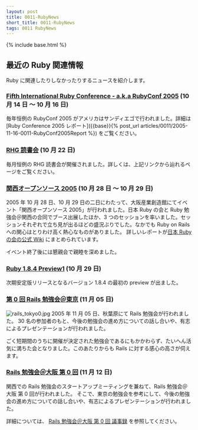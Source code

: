 ```yaml
---
layout: post
title: 0011-RubyNews
short_title: 0011-RubyNews
tags: 0011 RubyNews
---
```

{% include base.html %}


## 最近の Ruby 関連情報

Ruby に関連したりしなかったりするニュースを紹介します。

### [Fifth International Ruby Conference - a.k.a RubyConf 2005](http://www.rubycentral.org/conference/) (10 月 14 日 〜 10 月 16 日)

毎年恒例の RubyConf 2005 がアメリカはサンディエゴで行われました。詳細は [Ruby Conference 2005 レポート]({{base}}{% post_url articles/0011/2005-11-16-0011-RubyConf2005Report %}) をご覧ください。

### [RHG 読書会](http://pub.cozmixng.org/~the-rwiki/rw-cgi.rb?cmd=view;name=RHG%C6%C9%BD%F1%B2%F1%3A%3A%C5%EC%B5%FE+Revolution%3A%3A%A4%D5%A4%C4%A4%A6%A4%CELinux%A5%D7%A5%ED%A5%B0%A5%E9%A5%DF%A5%F3%A5%B0)  (10 月 22 日)

毎月恒例の RHG 読書会が開催されました。詳しくは、上記リンクから辿れるページをご覧ください。

### [関西オープンソース 2005](http://k-of.jp/) (10 月 28 日 〜 10 月 29 日)

2005 年 10 月 28 日、10 月 29 日の二日にわたって、大阪産業創造館にてイベント「関西オープンソース 2005」が行われました。日本 Ruby の会と Ruby 勉強会＠関西の合同でブース出展したほか、3 つのセッションを率いました。セッションそれぞれで立ち見が出るほどの盛況ぶりでした。なかでも Ruby on Rails への関心はとりわけ高く熱心なものがありました。
詳しいレポートが[日本 Ruby の会の公式 Wiki](http://jp.rubyist.net/?KansaiOpensource2005) にまとめられています。

イベント終了後には懇親会で親睦を深めました。

### [Ruby 1.8.4 Preview1](http://www.ruby-lang.org/ja/20051029.html) (10 月 29 日)

次期安定版リリースとなるバージョン 1.8.4 の最初の preview が出ました。

### [第 0 回 Rails 勉強会＠東京](http://wiki.fdiary.net/rails/?Rails%CA%D9%B6%AF%B2%F1%A1%F7%C5%EC%B5%FE) (11 月 05 日)

![rails_tokyo0.jpg]({{base}}{{site.baseurl}}/images/0011-RubyNews/rails_tokyo0.jpg)
2005 年 11 月 05 日、秋葉原にて Rails 勉強会が行われました。 30 名の参加者のもと、今後の勉強会の進め方についての話し合いや、有志によるプレゼンテーションが行われました。

ごく短期間のうちに開催が決定された勉強会であるにもかかわらず、たいへん活気に満ちた会となりました。このあたりからも Rails に対する感心の高さが伺えます。

### [Rails 勉強会＠大阪 第 0 回](http://wiki.fdiary.net/rails/?RailsMeetingOsaka-0000) (11 月 12 日)

関西での Rails 勉強会のスタートアップミーティングを兼ねて、Rails 勉強会＠大阪 第 0 回が行われました。
そこで、東京の勉強会を参考にして、今後の勉強会の進め方についての話し合いや、有志によるプレゼンテーションが行われました。

詳細については、
[Rails 勉強会＠大阪 第 0 回 議事録](http://wiki.fdiary.net/rails/?RailsMeetingOsaka-0000-Log)
を参照してください。


